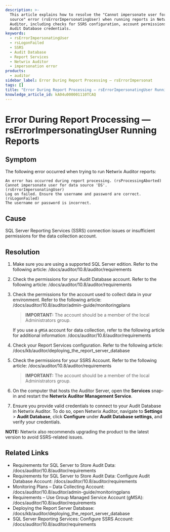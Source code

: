 ```yaml
---
description: >-
  This article explains how to resolve the "Cannot impersonate user for data
  source" error (rsErrorImpersonatingUser) when running reports in Netwrix
  Auditor, including checks for SSRS configuration, account permissions, and
  Audit Database credentials.
keywords:
  - rsErrorImpersonatingUser
  - rsLogonFailed
  - SSRS
  - Audit Database
  - Report Services
  - Netwrix Auditor
  - impersonation error
products:
  - auditor
sidebar_label: Error During Report Processing — rsErrorImpersonat
tags: []
title: "Error During Report Processing — rsErrorImpersonatingUser Running Reports"
knowledge_article_id: kA04u000001110TCAQ
---
```


# Error During Report Processing — rsErrorImpersonatingUser Running Reports

## Symptom

The following error occurred when trying to run Netwrix Auditor reports:

```text
An error has occurred during report processing. (rsProcessingAborted)
Cannot impersonate user for data source 'DS'. (rsErrorImpersonatingUser)
Log on failed. Ensure the username and password are correct. (rsLogonFailed)
The username or password is incorrect.
```

## Cause

SQL Server Reporting Services (SSRS) connection issues or insufficient permissions for the data collection account.

## Resolution

1. Make sure you are using a supported SQL Server edition. Refer to the following article: /docs/auditor/10.8/auditor/requirements

2. Check the permissions for your Audit Database account. Refer to the following article: /docs/auditor/10.8/auditor/requirements

3. Check the permissions for the account used to collect data in your environment. Refer to the following article: /docs/auditor/10.8/auditor/admin-guide/monitoringplans

   > **IMPORTANT:** The account should be a member of the local Administrators group.

   If you use a `gMSA` account for data collection, refer to the following article for additional information: /docs/auditor/10.8/auditor/requirements

4. Check your Report Services configuration. Refer to the following article: /docs/kb/auditor/deploying_the_report_server_database

5. Check the permissions for your SSRS Account. Refer to the following article: /docs/auditor/10.8/auditor/requirements

   > **IMPORTANT:** The account should be a member of the local Administrators group.

6. On the computer that hosts the Auditor Server, open the **Services** snap-in and restart the **Netwrix Auditor Management Service**.

7. Ensure you provide valid credentials to connect to your Audit Database in Netwrix Auditor. To do so, open Netwrix Auditor, navigate to **Settings** > **Audit Database**, click **Configure** under **Audit Database settings**, and verify your credentials.

**NOTE:** Netwrix also recommends upgrading the product to the latest version to avoid SSRS-related issues.

## Related Links

- Requirements for SQL Server to Store Audit Data: /docs/auditor/10.8/auditor/requirements
- Requirements for SQL Server to Store Audit Data: Configure Audit Database Account: /docs/auditor/10.8/auditor/requirements
- Monitoring Plans – Data Collecting Account: /docs/auditor/10.8/auditor/admin-guide/monitoringplans
- Requirements – Use Group Managed Service Account (gMSA): /docs/auditor/10.8/auditor/requirements
- Deploying the Report Server Database: /docs/kb/auditor/deploying_the_report_server_database
- SQL Server Reporting Services: Configure SSRS Account: /docs/auditor/10.8/auditor/requirements
